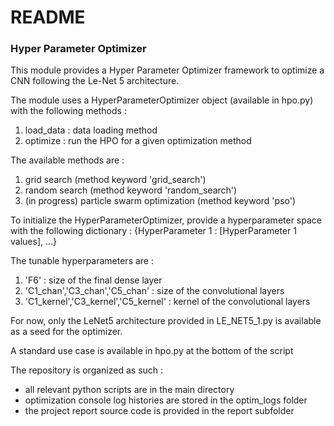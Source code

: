 # README

### Hyper Parameter Optimizer

This module provides a Hyper Parameter Optimizer framework to optimize a CNN following the Le-Net 5 architecture.

The module uses a HyperParameterOptimizer object (available in hpo.py) with the following methods :
1. load_data : data loading method
2. optimize : run the HPO for a given optimization method

The available methods are : 
1. grid search (method keyword 'grid_search')
2. random search (method keyword 'random_search')
3. (in progress) particle swarm optimization (method keyword 'pso')

To initialize the HyperParameterOptimizer, provide a hyperparameter space with the following dictionary :
{HyperParameter 1 : [HyperParameter 1 values], ...}

The tunable hyperparameters are :
1. 'F6' : size of the final dense layer
2. 'C1_chan','C3_chan','C5_chan' : size of the convolutional layers
3. 'C1_kernel','C3_kernel','C5_kernel' : kernel of the convolutional layers

For now, only the LeNet5 architecture provided in LE_NET5_1.py is available as a seed for the optimizer.

A standard use case is available in hpo.py at the bottom of the script

The repository is organized as such :
- all relevant python scripts are in the main directory
- optimization console log histories are stored in the optim_logs folder
- the project report source code is provided in the report subfolder
